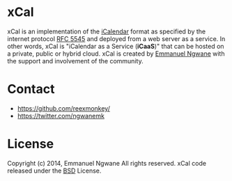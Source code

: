 xCal
====

xCal is an implementation of the [iCalendar](http://en.wikipedia.org/wiki/ICalendar) format as specified by the internet protocol [RFC 5545](http://tools.ietf.org/html/rfc5546) and deployed from a web server as a service. In other words, xCal is "iCalendar as a Service (**iCaaS**)" that can be hosted on a private, public or hybrid cloud. xCal is created by [Emmanuel Ngwane](https://twitter.com/ngwanemk) with the support and involvement of the community.

 









Contact
========
* https://github.com/reexmonkey/
* https://twitter.com/ngwanemk


License
=======
Copyright (c) 2014, Emmanuel Ngwane
All rights reserved.
xCal code released under the [BSD](https://github.com/reexmonkey/xcal/blob/master/LICENSE) License.
